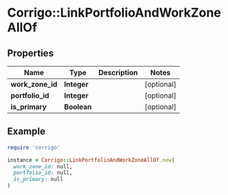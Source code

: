 # Corrigo::LinkPortfolioAndWorkZoneAllOf

## Properties

| Name | Type | Description | Notes |
| ---- | ---- | ----------- | ----- |
| **work_zone_id** | **Integer** |  | [optional] |
| **portfolio_id** | **Integer** |  | [optional] |
| **is_primary** | **Boolean** |  | [optional] |

## Example

```ruby
require 'corrigo'

instance = Corrigo::LinkPortfolioAndWorkZoneAllOf.new(
  work_zone_id: null,
  portfolio_id: null,
  is_primary: null
)
```


